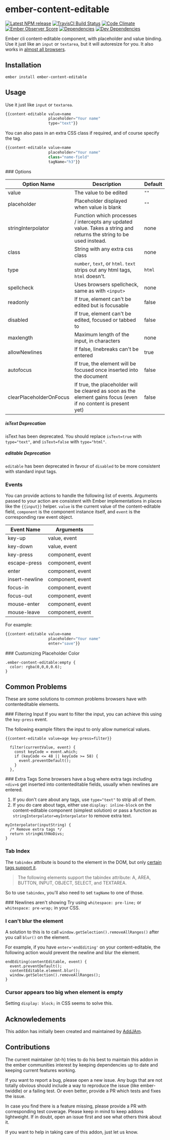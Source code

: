 # ember-content-editable

[![Latest NPM release][npm-badge]][npm-badge-url]
[![TravisCI Build Status][travis-badge]][travis-badge-url]
[![Code Climate][codeclimate-badge]][codeclimate-badge-url]
[![Ember Observer Score][ember-observer-badge]][ember-observer-badge-url]
[![Dependencies][dependencies-badge]][dependencies-badge-url]
[![Dev Dependencies][devDependencies-badge]][devDependencies-badge-url]

Ember cli content-editable component, with placeholder and value binding. Use it just like an `input` or `textarea`, but it will autoresize for you. It also works in [almost all browsers](http://caniuse.com/contenteditable).

## Installation

`ember install ember-content-editable`

## Usage

Use it just like `input` or `textarea`.

```javascript
{{content-editable value=name
                   placeholder="Your name"
                   type="text"}}
```

You can also pass in an extra CSS class if required, and of course specify the tag.

```javascript
{{content-editable value=name
                   placeholder="Your name"
                   class="name-field"
                   tagName="h3"}}
```

### Options

Option Name          | Description                                    | Default
---------------------|------------------------------------------------|---------
value                | The value to be edited                         | `""`
placeholder          | Placeholder displayed when value is blank      | `""`
stringInterpolator   | Function which processes / intercepts any updated value. Takes a string and returns the string to be used instead.           | none
class                | String with any extra css class               | none
type                 | `number`, `text`, or `html`. `text` strips out any html tags, `html` doesn't.                    | `html`
spellcheck           | Uses browsers spellcheck, same as with `<input>` | none
readonly             | If true, element can't be edited but is focusable | false
disabled             | If true, element can't be edited, focused or tabbed to | false
maxlength            | Maximum length of the input, in characters     | none
allowNewlines        | If false, linebreaks can't be entered          | true
autofocus            | If true, the element will be focused once inserted into the document | false
clearPlaceholderOnFocus | If true, the placeholder will be cleared as soon as the element gains focus (even if no content is present yet) | false

##### isText Deprecation
isText has been deprecated. You should replace `isText=true` with `type="text"`, and `isText=false` with `type="html"`.

##### editable Deprecation
`editable` has been deprecated in favour of `disabled` to be more consistent with
standard input tags.

### Events
You can provide actions to handle the following list of events. Arguments passed to your action are consistent with Ember implementations in places like the `{{input}}` helper. `value` is the current value of the content-editable field, `component` is the component instance itself, and `event` is the corresponding raw event object.

| Event Name     | Arguments
|----------------|----------------
| key-up         | value, event
| key-down       | value, event
| key-press      | component, event
| escape-press   | component, event
| enter          | component, event
| insert-newline | component, event
| focus-in       | component, event
| focus-out      | component, event
| mouse-enter    | component, event
| mouse-leave    | component, event

For example:
```javascript
{{content-editable value=name
                   placeholder="Your name"
                   enter="save"}}
```

### Customizing Placeholder Color
```
.ember-content-editable:empty {
  color: rgba(0,0,0,0.6);
}
```

## Common Problems
These are some solutions to common problems browsers have with contenteditable elements.

### Filtering Input
If you want to filter the input, you can achieve this using the `key-press` event.

The following example filters the input to only allow numerical values.

```
{{content-editable value=age key-press=filter}}
```

```
  filter(currentValue, event) {
    const keyCode = event.which;
    if (keyCode <= 48 || keyCode >= 58) {
      event.preventDefault();
    }
  },
```

### Extra Tags
Some browsers have a bug where extra tags including `<div>`s get inserted into contenteditable fields, usually when newlines are entered.

1) If you don't care about any tags, use `type="text"` to strip all of them.
2) If you do care about tags, either use `display: inline-block` on the content-editable component (simplest solution) or pass a function as `stringInterpolator=myInterpolator` to remove extra text.

```
myInterpolator(inputString) {
  /* Remove extra tags */
  return stringWithNoDivs;
}
```

### Tab Index
The `tabindex` attribute is bound to the element in the DOM, but only [certain tags support it](http://www.w3.org/TR/html4/interact/forms.html#adef-tabindex).

>The following elements support the tabindex attribute: A, AREA, BUTTON, INPUT, OBJECT, SELECT, and TEXTAREA.

So to use `tabindex`, you'll also need to set `tagName` to one of those.

### Newlines aren't showing
Try using `whitespace: pre-line;` or `whitespace: pre-wrap;` in your CSS.

### I can't blur the element
A solution to this is to call `window.getSelection().removeAllRanges()` after you call `blur()` on the element.

For example, if you have `enter='endEditing'` on your content-editable, the following action would prevent the newline and blur the element.

```
endEditing(contentEditable, event) {
  event.preventDefault();
  contentEditable.element.blur();
  window.getSelection().removeAllRanges();
}
```

### Cursor appears too big when element is empty
Setting `display: block;` in CSS seems to solve this.

## Acknowledements

This addon has initially been created and maintained by [AddJAm](https://github.com/AddJAm).

## Contributions

The current maintainer (st-h) tries to do his best to maintain this addon in the ember communities interest by keeping dependencies up to date and keeping current features working.

If you want to report a bug, please open a new issue. Any bugs that are not totally obvious should include a way to reproduce the issue (like ember-twiddle) or a failing test. Or even better, provide a PR which tests and fixes the issue.

In case you find there is a feature missing, please provide a PR with corresponding test coverage. Please keep in mind to keep addons lightweight. If in doubt, open an issue first and see what others think about it.

If you want to help in taking care of this addon, just let us know.

[npm-badge]: https://img.shields.io/npm/v/ember-content-editable.svg
[npm-badge-url]: https://www.npmjs.com/package/ember-content-editable
[travis-badge]: https://img.shields.io/travis/st-h/ember-content-editable/master.svg?label=TravisCI
[travis-badge-url]: https://travis-ci.org/st-h/ember-content-editable
[codeclimate-badge]: https://api.codeclimate.com/v1/badges/8688ab1cea89cb7cb918/maintainability
[codeclimate-badge-url]: https://codeclimate.com/github/st-h/ember-content-editable/maintainability
[ember-observer-badge]: http://emberobserver.com/badges/ember-content-editable.svg
[ember-observer-badge-url]: http://emberobserver.com/addons/ember-content-editable
[dependencies-badge]: https://img.shields.io/david/st-h/ember-content-editable.svg
[dependencies-badge-url]: https://david-dm.org/st-h/ember-content-editable
[devDependencies-badge]: https://img.shields.io/david/dev/st-h/ember-content-editable.svg
[devDependencies-badge-url]: https://david-dm.org/st-h/ember-content-editable#info=devDependencies
